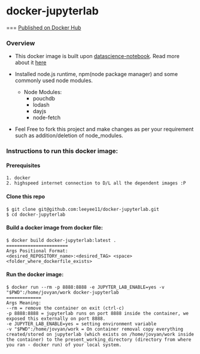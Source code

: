 # docker-jupyterlab
===
[Published on Docker Hub](https://hub.docker.com/r/leeyee11/docker-jupyterlab/)
### Overview

* This docker image is built upon [datascience-notebook](https://hub.docker.com/r/jupyter/datascience-notebook/). Read more about it [here](https://jupyter-docker-stacks.readthedocs.io/en/latest/using/selecting.html#jupyter-datascience-notebook)

* Installed node.js runtime, npm(node package manager) and some commonly used node modules.
    * Node Modules:
        * pouchdb
        * lodash
        * dayjs
        * node-fetch

* Feel Free to fork this project and make changes as per your requirement such as addition/deletion of node_modules.


### Instructions to run this docker image:

#### Prerequisites
    1. docker
    2. highspeed internet connection to D/L all the dependent images :P

#### Clone this repo
    $ git clone git@github.com:leeyee11/docker-jupyterlab.git
    $ cd docker-jupyterlab

#### Build a docker image from docker file:
    $ docker build docker-jupyterlab:latest .
    =======================
    Args Positional Format:
    <desired_REPOSITORY_name>:<desired_TAG> <space> <folder_where_dockerfile_exists>

#### Run the docker image:
    $ docker run --rm -p 8888:8888 -e JUPYTER_LAB_ENABLE=yes -v "$PWD":/home/jovyan/work docker-jupyterlab
    =============
    Args Meaning:
    --rm = remove the container on exit (ctrl-c)
    -p 8888:8888 = jupyterlab runs on port 8888 inside the container, we exposed this externally on port 8888.
    -e JUPYTER_LAB_ENABLE=yes = setting environment variable
    -v "$PWD":/home/jovyan/work = On container removal copy everything created/stored on jupyterlab (which exists on /home/jovyan/work inside the container) to the present_working_directory (directory from where you ran - docker run) of your local system.


